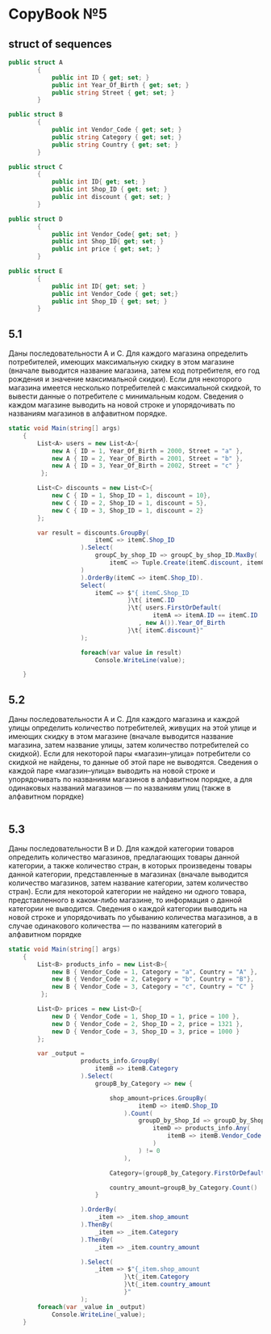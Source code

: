 # CopyBook №5

## struct of sequences

```c#
public struct A
        {
            public int ID { get; set; }
            public int Year_Of_Birth { get; set; }
            public string Street { get; set; }
        }

public struct B
        {
            public int Vendor_Code { get; set; }
            public string Category { get; set; }
            public string Country { get; set; }
        }

public struct C
        {
            public int ID{ get; set; }
            public int Shop_ID { get; set; }
            public int discount { get; set; }
        }

public struct D
        {
            public int Vendor_Code{ get; set; }
            public int Shop_ID{ get; set; }
            public int price { get; set; }
        }

public struct E
        {
            public int ID{ get; set; }
            public int Vendor_Code { get; set;}
            public int Shop_ID { get; set; }
        }
```

## 5.1

Даны последовательности A и C. Для каждого магазина определить потребителей, имеющих
максимальную скидку в этом магазине (вначале выводится название магазина, затем код потребителя, его год
рождения и значение максимальной скидки). Если для некоторого магазина имеется несколько потребителей
с максимальной скидкой, то вывести данные о потребителе с минимальным кодом. Сведения о каждом
магазине выводить на новой строке и упорядочивать по названиям магазинов в алфавитном порядке.

```c#
static void Main(string[] args)
    {
        List<A> users = new List<A>{
            new A { ID = 1, Year_Of_Birth = 2000, Street = "a" },
            new A { ID = 2, Year_Of_Birth = 2001, Street = "b" },
            new A { ID = 3, Year_Of_Birth = 2002, Street = "c" }
         };

        List<C> discounts = new List<C>{
            new C { ID = 1, Shop_ID = 1, discount = 10},
            new C { ID = 2, Shop_ID = 1, discount = 5},
            new C { ID = 3, Shop_ID = 1, discount = 2}
        };

        var result = discounts.GroupBy(
                        itemC => itemC.Shop_ID
                    ).Select(
                        groupC_by_shop_ID => groupC_by_shop_ID.MaxBy(
                            itemC => Tuple.Create(itemC.discount, itemC.ID)
                    )
                    ).OrderBy(itemC => itemC.Shop_ID).
                    Select(
                        itemC => $"{ itemC.Shop_ID
                                 }\t{ itemC.ID
                                 }\t{ users.FirstOrDefault(
                                        itemA => itemA.ID == itemC.ID
                                    , new A()).Year_Of_Birth
                                 }\t{ itemC.discount}"
                    );

                    foreach(var value in result)
                        Console.WriteLine(value);

    }
```

## 5.2

Даны последовательности A и C. Для каждого магазина и каждой улицы определить количество
потребителей, живущих на этой улице и имеющих скидку в этом магазине (вначале выводится название
магазина, затем название улицы, затем количество потребителей со скидкой). Если для некоторой пары
«магазин–улица» потребители со скидкой не найдены, то данные об этой паре не выводятся. Сведения о
каждой паре «магазин–улица» выводить на новой строке и упорядочивать по названиям магазинов в
алфавитном порядке, а для одинаковых названий магазинов — по названиям улиц (также в алфавитном
порядке)

```c#

```

## 5.3

Даны последовательности B и D. Для каждой категории товаров определить количество магазинов,
предлагающих товары данной категории, а также количество стран, в которых произведены товары данной
категории, представленные в магазинах (вначале выводится количество магазинов, затем название категории,
затем количество стран). Если для некоторой категории не найдено ни одного товара, представленного в
каком-либо магазине, то информация о данной категории не выводится. Сведения о каждой категории выводить на новой строке и упорядочивать по убыванию количества магазинов, а в случае одинакового количества — по названиям категорий в алфавитном порядке

```c#
static void Main(string[] args)
    {
        List<B> products_info = new List<B>{
            new B { Vendor_Code = 1, Category = "a", Country = "A" },
            new B { Vendor_Code = 2, Category = "b", Country = "B"},
            new B { Vendor_Code = 3, Category = "c", Country = "C" }
         };

        List<D> prices = new List<D>{
            new D { Vendor_Code = 1, Shop_ID = 1, price = 100 },
            new D { Vendor_Code = 2, Shop_ID = 2, price = 1321 },
            new D { Vendor_Code = 3, Shop_ID = 3, price = 1000 }
        };

        var _output =
                    products_info.GroupBy(
                        itemB => itemB.Category
                    ).Select(
                        groupB_by_Category => new {

                            shop_amount=prices.GroupBy(
                                    itemD => itemD.Shop_ID
                                ).Count(
                                    groupD_by_Shop_Id => groupD_by_Shop_Id.Count(
                                        itemD => products_info.Any(
                                            itemB => itemB.Vendor_Code == itemD.Vendor_Code
                                        )
                                    ) != 0
                                ),

                            Category=(groupB_by_Category.FirstOrDefault(new B())).Category,

                            country_amount=groupB_by_Category.Count()
                        }

                    ).OrderBy(
                        _item => _item.shop_amount
                    ).ThenBy(
                        _item => _item.Category
                    ).ThenBy(
                        _item => _item.country_amount

                    ).Select(
                        _item => $"{_item.shop_amount
                                }\t{_item.Category
                                }\t{_item.country_amount
                                }"
                    );
        foreach(var _value in _output)
            Console.WriteLine(_value);
    }
```
